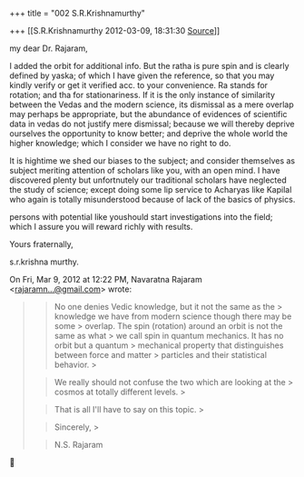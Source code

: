 +++
title = "002 S.R.Krishnamurthy"

+++
[[S.R.Krishnamurthy	2012-03-09, 18:31:30 [Source](https://groups.google.com/g/bvparishat/c/bXewHV8lccI)]]



my dear Dr. Rajaram,



I added the orbit for additional info. But the ratha is pure spin and is clearly defined by yaska; of which I have given the reference, so that you may kindly verify or get it verified acc. to your convenience. Ra stands for rotation; and tha for stationariness. If it is the only instance of similarity between the Vedas and the modern science, its dismissal as a mere overlap may perhaps be appropriate, but the abundance of evidences of scientific data in vedas do not justify mere dismissal; because we will thereby deprive ourselves the opportunity to know better; and deprive the whole world the higher knowledge; which I consider we have no right to do.



It is hightime we shed our biases to the subject; and consider themselves as subject meriting attention of scholars like you, with an open mind. I have discovered plenty but unfortnutely our traditional scholars have neglected the study of science; except doing some lip service to Acharyas like Kapilal who again is totally misunderstood because of lack of the basics of physics.



persons with potential like youshould start investigations into the field; which I assure you will reward richly with results.



Yours fraternally,

s.r.krishna murthy.  
  

On Fri, Mar 9, 2012 at 12:22 PM, Navaratna Rajaram \<[rajaramn...@gmail.com]()\> wrote:  

> 
> > 
> > 
> > 
> >  No one denies Vedic knowledge, but it not the same as the > knowledge we have from modern science though there may be some > overlap. The spin (rotation) around an orbit is not the same as what > we call spin in quantum mechanics. It has no orbit but a quantum > mechanical property that distinguishes between force and matter > particles and their statistical behavior. >
> 
> > 
> > 
> > 
> > 
> >  We really should not confuse the two which are looking at the > cosmos at totally different levels. >
> 
> > 
> > 
> > 
> > 
> > That is all I'll have to say on this topic. >
> 
> > 
> > 
> > 
> > 
> > Sincerely, >
> 
> > 
> > N.S. Rajaram  
>   
> > 



